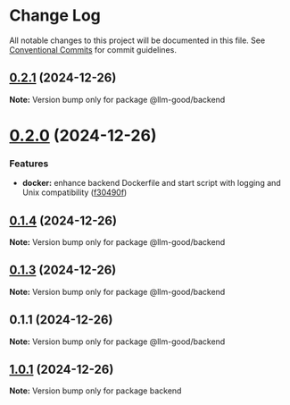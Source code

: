 # Change Log

All notable changes to this project will be documented in this file.
See [Conventional Commits](https://conventionalcommits.org) for commit guidelines.

## [0.2.1](https://github.com/tolerance-go/llm-good/compare/v0.2.0...v0.2.1) (2024-12-26)

**Note:** Version bump only for package @llm-good/backend





# [0.2.0](https://github.com/tolerance-go/llm-good/compare/v0.1.4...v0.2.0) (2024-12-26)


### Features

* **docker:** enhance backend Dockerfile and start script with logging and Unix compatibility ([f30490f](https://github.com/tolerance-go/llm-good/commit/f30490ff5073ac531ed2d302f37fcda28ef83ab0))





## [0.1.4](https://github.com/tolerance-go/llm-good/compare/v0.1.3...v0.1.4) (2024-12-26)

**Note:** Version bump only for package @llm-good/backend





## [0.1.3](https://github.com/tolerance-go/llm-good/compare/v0.1.2...v0.1.3) (2024-12-26)

**Note:** Version bump only for package @llm-good/backend





## 0.1.1 (2024-12-26)

**Note:** Version bump only for package @llm-good/backend






## [1.0.1](https://github.com/tolerance-go/llm-good/compare/v0.3.5...v1.0.1) (2024-12-26)

**Note:** Version bump only for package backend
